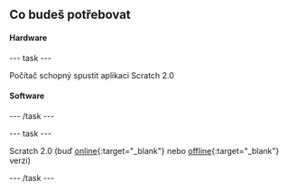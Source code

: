 ## Co budeš potřebovat

#### Hardware

\--- task \---

Počítač schopný spustit aplikaci Scratch 2.0

#### Software

\--- /task \---

\--- task \---

Scratch 2.0 (buď [online](https://scratch.mit.edu/projects/editor/){:target="_blank"} nebo [offline](https://scratch.mit.edu/scratch2download/){:target="_blank"} verzi)

\--- /task \---